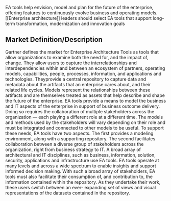 EA tools help envision, model and plan for the future of the enterprise, offering features to
continuously evolve business and operating models. [[Enterprise architecture]] leaders should
select EA tools that support long-term transformation, modernization and innovation goals

## Market Definition/Description
Gartner defines the market for Enterprise Architecture Tools as tools that allow organizations to
examine both the need for, and the impact of, change. 
They allow users to capture the interrelationships and interdependencies within and between an ecosystem of partners, operating models, capabilities, people, processes, information, and applications and technologies. 
Theyprovide a central repository to capture data and metadata about the artifacts that an enterprise
cares about, and their related life cycles. Models represent the relationships between these artifacts
and are themselves treated as assets that help describe and shape the future of the enterprise.
EA tools provide a means to model the business and IT aspects of the enterprise in support of
business outcome delivery. Doing so requires the collaboration of multiple stakeholders across the
organization — each playing a different role at a different time. The models and methods used by
the stakeholders will vary depending on their role and must be integrated and connected to other
models to be useful. To support these needs, EA tools have two aspects. The first provides a
modeling environment, along with a supporting repository. The second facilitates collaboration
between a diverse group of stakeholders across the organization, right from business strategy to IT.
A broad array of architectural and IT disciplines, such as business, information, solution, security,
applications and infrastructure use EA tools. EA tools operate at many levels and across a wide
spectrum to enable insights and support informed decision making. With such a broad array of
stakeholders, EA tools must also facilitate their consumption of, and contribution to, the information
contained within the repository. As they undertake their work, these users switch between an ever-
expanding set of views and visual representations of the datasets contained in the repository.